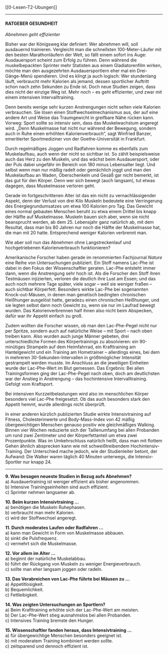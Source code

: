 [[0-Lesen-T2-Ubungen]]

---
#### RATGEBER GESUNDHEIT
*Abnehmen geht effizienter*

Bisher war der Königsweg klar definiert: Wer abnehmen will, soll ausdauernd trainieren. Vergleicht man die schnellsten 100-Meter-Läufer mit den besten Marathonläufern der Welt, so fällt einem sofort ins Auge: Ausdauersport scheint zum Erfolg zu führen. Denn während die muskelbepackten Sprinter mehr Statisten aus einem Gladiatorenfilm wirken, möchte man den ausgezehrten Ausdauersportlern eher mal ein Drei-Gänge-Menü spendieren. Und es klingt ja auch logisch: Wer stundenlang läuft, verbraucht mehr Kalorien als jemand, dessen sportlicher Auftritt schon nach zehn Sekunden zu Ende ist. Doch neue Studien zeigen, dass dies nicht der einzige Weg ist. Mehr noch – es geht effizienter, und zwar mit einem intensiven Intervalltraining.

Denn bereits wenige sehr kurzen Anstrengungen nicht selten viele Kalorien verbrauchen. Sie lösen einen Stoffwechselmechanismus aus, der auf eine andere Art und Weise das Traumgewicht in greifbare Nähe rücken kann. Vorweg: Sport sollte so intensiv sein, dass das Muskelwachstum angeregt wird. „Denn Muskelmasse hat nicht nur während der Bewegung, sondern auch in Ruhe einen erhöhten Kalorienverbrauch“, sagt Winfried Banzer, emeritierter Sportmediziner von der Goethe-Universität in Frankfurt.

Durch regelmäßiges Joggen und Radfahren komme es ebenfalls zum Muskelaufbau, auch wenn der nicht so sichtbar ist. So zählt beispielsweise auch das Herz zu den Muskeln, und das wächst beim Ausdauersport, oder der Puls dabei ungefähr im Bereich von 180 minus Lebensalter liegt. Und selbst wenn man nur mäßig radelt oder gemächlich joggt und man den Muskelaufbau an Waden, Oberschenkeln und Gesäß gar nicht bemerkt, ist das gut für den Körper. Denn wer sich bewegt (auch langsam), tut etwas dagegen, dass Muskelmasse verloren geht.

Gerade im fortgeschrittenen Alter ist das ein nicht zu vernachlässigender Aspekt, denn der Verlust von drei Kilo Muskeln bedeutete eine Verringerung des Energiegrundumsatzes um etwa 100 Kalorien pro Tag. Das Gewicht eines normal gebauten Menschen beruht zu etwa einem Drittel bis knapp der Hälfte auf Muskelmasse. Muskeln bauen sich aber, wenn sie nicht beansprucht werden, ab dem 25. Lebensjahr ganz natürlich ab, mit dem Resultat, dass man bis 80 Jahren nur noch die Hälfte der Muskelmasse hat, die man mit 20 hatte. Entsprechend weniger Kalorien verbrennt man.

Wie aber soll nun das Abnehmen ohne Langstreckenlauf und hochgetriebenen Kalorienverbrauch funktionieren?

Amerikanische Forscher haben gerade im renommierten Fachjournal *Nature* eine Reihe von Untersuchungen publiziert. Ein Stoff namens Lac-Phe ist dabei in den Fokus der Wissenschaftler geraten. Lac-Phe entsteht immer dann, wenn die Anstrengung sehr hoch ist. Als die Forscher den Stoff ihren Testmäusen injizierten, verloren die deutlich ihre Lust am Essen; und das auch noch mehrere Tage später, viele sogar – weil sie weniger fraßen – auch sichtbar Körperfett. Besonders wirkte Lac-Phe bei sogenannten Knock-out-Mäusen, in denen man genetisch bedingten chronischen Heißhunger ausgelöst hatte, geradezu einen chronischen Heißhunger, und sie legten selbst dann noch Gewicht zu, wenn sie nur im Laufrad bewegt wurden. Das Kalorienverbrennen half ihnen also nicht beim Abspecken, dafür war ihr Appetit einfach zu groß.

Zudem wollten die Forscher wissen, ob man den Lac-Phe-Pegel nicht nur per Spritze, sondern auch auf natürliche Weise – mit Sport – nach oben treiben kann. Also wurden auch junge Männer gebeten, drei unterschiedliche Formen des Körpertrainings zu absolvieren: ein 90-minütiges Strampeln auf dem Heimfahrrad, ein Krafttraining am Hantelgewicht und ein Training am Hometrainer – allerdings eines, bei dem in mehreren 30-Sekunden-Intervallen in größtmöglicher Intensität gestrampelt werden musste. Im Anschluss an die jeweiligen Einheiten wurde der Lac-Phe-Wert im Blut gemessen. Das Ergebnis: Bei allen Trainingsformen ging der Lac-Phe-Pegel nach oben, doch am deutlichsten war der Anstieg in Anstrengung – das hochintensive Intervalltraining. Gefolgt vom Kraftsport.

Bei intensiven Kurzzeitbelastungen wird also im menschlichen Körper besonders viel Lac-Phe freigesetzt. Ob das auch besonders stark den Appetit hemmt, wurde allerdings nicht überprüft.

In einer anderen kürzlich publizierten Studie wirkte Intensivtraining auf Fitness, Cholesterinwerte und Body-Mass-Index von 42 mäßig übergewichtigen Menschen genauso positiv wie gleichmäßiges Walking. Binnen vier Wochen reduzierte sich der Taillenumfang bei allen Probanden um rund zwei Zentimeter und der Körperfettanteil um etwa zwei Prozentpunkte. Was im Umkehrschluss natürlich heißt, dass man mit flottem Gehen ähnlich absprecken kann wie mit schweißtreibendem Hochintensiv-Training. Der Unterschied mache jedoch, wie der Studienleiter betont, der Aufwand: Die Walker waren täglich 40 Minuten unterwegs, die Intensiv-Sportler nur knapp 24.

---

**9. Was besagen neueste Studien in Bezug aufs Abnehmen?**  
a) Ausdauertraining ist weniger effizient als bisher angenommen.  
b) Intensive Trainingseinheiten sind auch effizient.  
c) Sprinter nehmen langsamer ab.

**10. Beim kurzen Intensivtraining ...**  
a) benötigen die Muskeln Ruhephasen.  
b) verbraucht man mehr Kalorien.  
c) wird der Stoffwechsel angeregt.

**11. Durch moderates Laufen oder Radfahren ...**  
a) kann man Gewicht in Form von Muskelmasse abbauen.  
b) sinkt die Pulsfrequenz.  
c) vermehrt sich die Muskelmasse.

**12. Vor allem im Alter ...**  
a) beginnt der natürliche Muskelabbau.  
b) führt der Rückgang von Muskeln zu weniger Energieverbrauch.  
c) sollte man eher langsam joggen oder radeln.

**13. Das Verabreichen von Lac-Phe führte bei Mäusen zu ...**  
a) Appetitlosigkeit.  
b) Bequemlichkeit.  
c) Fettleibigkeit.

**14. Was zeigten Untersuchungen an Sportlern?**  
a) Beim Krafttraining erhöhte sich der Lac-Phe-Wert am meisten.  
b) Der Lac-Phe-Wert stieg ausnahmslos bei allen Probanden.  
c) Intensives Training bremste den Hunger.

**15. Wissenschaftler fanden heraus, dass Intensivtraining ...**  
a) für übergewichtige Menschen besonders geeignet ist.  
b) mit moderatem Training kombiniert werden sollte.  
c) zeitsparend und dennoch effizient ist.